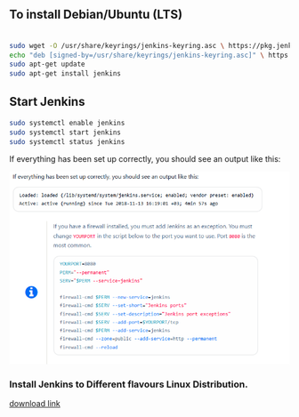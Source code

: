 
## To install Debian/Ubuntu (LTS)

```bash

sudo wget -O /usr/share/keyrings/jenkins-keyring.asc \ https://pkg.jenkins.io/debian-stable/jenkins.io-2023.key
echo "deb [signed-by=/usr/share/keyrings/jenkins-keyring.asc]" \ https://pkg.jenkins.io/debian-stable binary/ | sudo tee \ /etc/apt/sources.list.d/jenkins.list > /dev/null
sudo apt-get update
sudo apt-get install jenkins

```
## Start Jenkins
```bash
sudo systemctl enable jenkins
sudo systemctl start jenkins
sudo systemctl status jenkins
```
If everything has been set up correctly, you should see an output like this:

![output To Attach](https://github.com/devopssanthosh58/EKS-Full-Setup/blob/main/jenkins.png)

### Install Jenkins to Different flavours Linux Distribution.

[download link](https://www.jenkins.io/doc/book/installing/linux/.)

